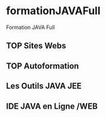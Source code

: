 # formationJAVAFull
Formation  JAVA  Full

##  TOP  Sites Webs

## TOP Autoformation


## Les Outils JAVA JEE

## IDE JAVA en Ligne /WEB
